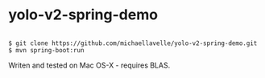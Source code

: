 # yolo-v2-spring-demo

```

$ git clone https://github.com/michaellavelle/yolo-v2-spring-demo.git
$ mvn spring-boot:run

```
Writen and tested on Mac OS-X - requires BLAS.
